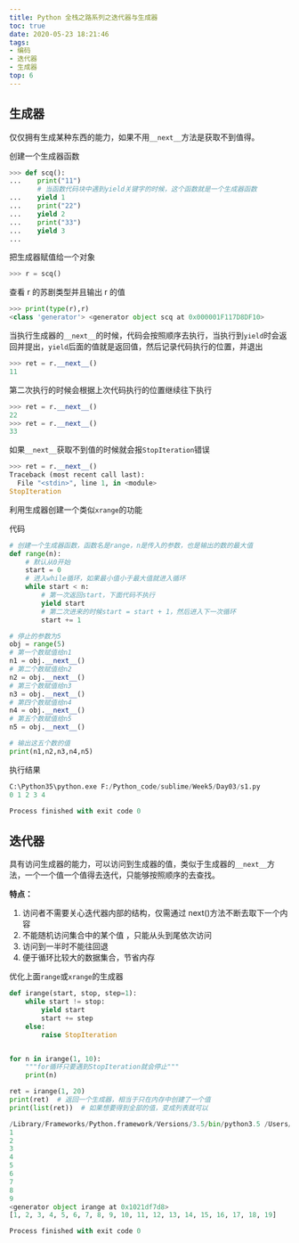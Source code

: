 ```yaml
---
title: Python 全栈之路系列之迭代器与生成器
toc: true
date: 2020-05-23 18:21:46
tags:
- 编码
- 迭代器
- 生成器
top: 6
---
```


## 生成器

仅仅拥有生成某种东西的能力，如果不用`__next__`方法是获取不到值得。

创建一个生成器函数

```python
>>> def scq():
...    print("11")
       # 当函数代码块中遇到yield关键字的时候，这个函数就是一个生成器函数
...    yield 1
...    print("22")
...    yield 2
...    print("33")
...    yield 3
...
```

把生成器赋值给一个对象

```python
>>> r = scq()
```

查看 r 的苏剧类型并且输出 r 的值

```python
>>> print(type(r),r)
<class 'generator'> <generator object scq at 0x000001F117D8DF10> 
```

当执行生成器的`__next__`的时候，代码会按照顺序去执行，当执行到`yield`时会返回并提出，`yield`后面的值就是返回值，然后记录代码执行的位置，并退出

```python
>>> ret = r.__next__()
11
```
第二次执行的时候会根据上次代码执行的位置继续往下执行

```python
>>> ret = r.__next__()
22
>>> ret = r.__next__()
33
```

如果`__next__`获取不到值的时候就会报`StopIteration`错误

```python
>>> ret = r.__next__()
Traceback (most recent call last):
  File "<stdin>", line 1, in <module>
StopIteration
```

利用生成器创建一个类似`xrange`的功能

代码

```python
# 创建一个生成器函数，函数名是range，n是传入的参数，也是输出的数的最大值
def range(n):
    # 默认从0开始
    start = 0
    # 进入while循环，如果最小值小于最大值就进入循环
    while start < n:
        # 第一次返回start，下面代码不执行
        yield start
        # 第二次进来的时候start = start + 1，然后进入下一次循环
        start += 1

# 停止的参数为5
obj = range(5)
# 第一个数赋值给n1
n1 = obj.__next__()
# 第二个数赋值给n2
n2 = obj.__next__()
# 第三个数赋值给n3
n3 = obj.__next__()
# 第四个数赋值给n4
n4 = obj.__next__()
# 第五个数赋值给n5
n5 = obj.__next__()

# 输出这五个数的值
print(n1,n2,n3,n4,n5)
```

执行结果

```python
C:\Python35\python.exe F:/Python_code/sublime/Week5/Day03/s1.py
0 1 2 3 4

Process finished with exit code 0
```

## 迭代器

具有访问生成器的能力，可以访问到生成器的值，类似于生成器的`__next__`方法，一个一个值一个值得去迭代，只能够按照顺序的去查找。

**特点：**

1. 访问者不需要关心迭代器内部的结构，仅需通过 next()方法不断去取下一个内容
2. 不能随机访问集合中的某个值 ，只能从头到尾依次访问
3. 访问到一半时不能往回退
4. 便于循环比较大的数据集合，节省内存

优化上面`range`或`xrange`的生成器

```python
def irange(start, stop, step=1):
    while start != stop:
        yield start
        start += step
    else:
        raise StopIteration


for n in irange(1, 10):
    """for循环只要遇到StopIteration就会停止"""
    print(n)

ret = irange(1, 20)
print(ret)  # 返回一个生成器，相当于只在内存中创建了一个值
print(list(ret))  # 如果想要得到全部的值，变成列表就可以
```

```python
/Library/Frameworks/Python.framework/Versions/3.5/bin/python3.5 /Users/ansheng/MyPythonCode/hello.py
1
2
3
4
5
6
7
8
9
<generator object irange at 0x1021df7d8>
[1, 2, 3, 4, 5, 6, 7, 8, 9, 10, 11, 12, 13, 14, 15, 16, 17, 18, 19]

Process finished with exit code 0
```